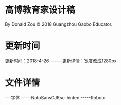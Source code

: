 # 高博教育家设计稿
By Donald Zou
© 2018 Guangzhou Gaobo Educator.

# 更新时间
更新时间：2018-4-26
------更新详情：宽度改成1280px

# 文件详情
---字体
   -----NotoSansCJKsc-hinted
   -----Roboto
